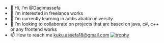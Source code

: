 - 👋 Hi, I’m @Dagimassefa
- 👀 I’m interested in freelance works 
- 🌱 I’m currently learning in addis ababa university
- 💞️ I’m looking to collaborate on projects that are based on java, c#, c++ or any frontend works
- 📫 How to reach me kuku.assefa18@gmail.com
[![trophy](https://github-profile-trophy.vercel.app/?username=Dagimassefa)](https://github.com/ryo-ma/github-profile-trophy)
<!---
Dagimassefa/Dagimassefa is a ✨ special ✨ repository because its `README.md` (this file) appears on your GitHub profile.
You can click the Preview link to take a look at your changes.
--->
